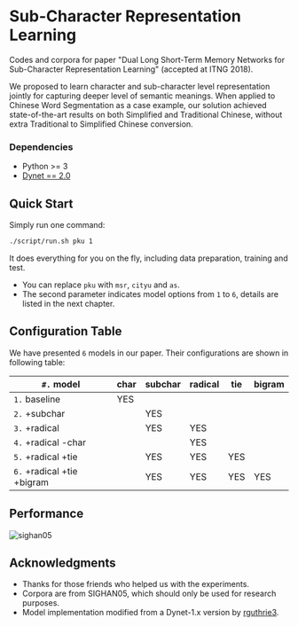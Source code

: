 # Sub-Character Representation Learning

Codes and corpora for paper "Dual Long Short-Term Memory Networks for Sub-Character Representation Learning" (accepted at ITNG 2018).

We proposed to learn character and sub-character level representation jointly for capturing deeper level of semantic meanings. When applied to Chinese Word Segmentation as a case example, our solution achieved state-of-the-art results on both Simplified and Traditional Chinese, without extra Traditional to Simplified Chinese conversion.

### Dependencies

* Python >= 3
* [Dynet == 2.0](http://dynet.readthedocs.io/en/latest/python.html)

## Quick Start

Simply run one command:

```bash
./script/run.sh pku 1
```

It does everything for you on the fly, including data preparation, training and test.

- You can replace `pku` with `msr`, `cityu` and `as`.
- The second parameter indicates model options from `1` to `6`, details are listed in the next chapter.

## Configuration Table

We have presented `6` models in our paper. Their configurations are shown in following table:

| `#.` model | char | subchar | radical | tie | bigram |
| --- | --- | --- | --- | --- | --- |
| `1.` baseline | YES |   |  |  |
| `2.` +subchar | | YES |  |  |
| `3.` +radical | | YES | YES |  |
| `4.` +radical -char |  |  | YES |  |
| `5.` +radical +tie | | YES | YES | YES |
| `6.` +radical +tie +bigram | | YES | YES | YES |YES|

## Performance

![sighan05](http://wx1.sinaimg.cn/large/006Fmjmcly1fmo9qsndjmj318i0miwje.jpg)

## Acknowledgments

- Thanks for those friends who helped us with the experiments.
- Corpora are from SIGHAN05, which should only be used for research purposes.
- Model implementation modified from a Dynet-1.x version by [rguthrie3](https://github.com/rguthrie3/BiLSTM-CRF).


